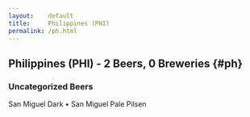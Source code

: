 ```yaml
---
layout:    default
title:     Philippines (PHI)
permalink: /ph.html
---
```


## Philippines (PHI) - 2 Beers, 0 Breweries {#ph}



### Uncategorized Beers

San Miguel Dark   • San Miguel Pale Pilsen  



 
